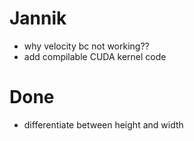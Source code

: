 # Jannik


- why velocity bc not working??
- add compilable CUDA kernel code


# Done

- differentiate between height and width
